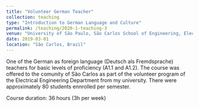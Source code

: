 ```yaml
---
title: "Volunteer German Teacher"
collection: teaching
type: "Introduction to German Language and Culture"
permalink: /teaching/2020-1-teaching-3
venue: "University of São Paulo, São Carlos School of Engineering, Electrical Engineering Department"
date: 2019-03-01
location: "São Carlos, Brazil"
---
```


One of the German as foreign language (Deutsch als Fremdsprache) teachers for basic levels of proficiency (A1.1 and A1.2). The course was offered to the comunity of São Carlos as part of the volunteer program of the Electrical Engineering Department from my university. There were approximately 80 students ennrolled per semester.

Course duration: 36 hours (3h per week)
